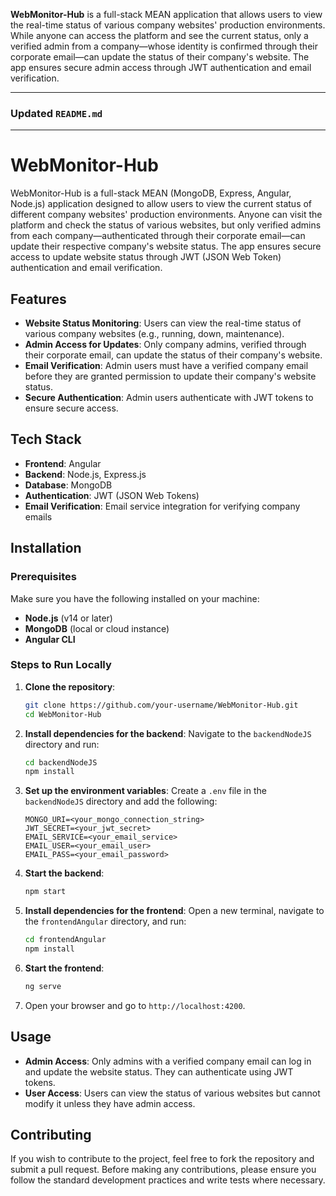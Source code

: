 **WebMonitor-Hub** is a full-stack MEAN application that allows users to view the real-time status of various company websites' production environments. While anyone can access the platform and see the current status, only a verified admin from a company—whose identity is confirmed through their corporate email—can update the status of their company's website. The app ensures secure admin access through JWT authentication and email verification.

---

### Updated `README.md`

---

# WebMonitor-Hub

WebMonitor-Hub is a full-stack MEAN (MongoDB, Express, Angular, Node.js) application designed to allow users to view the current status of different company websites' production environments. Anyone can visit the platform and check the status of various websites, but only verified admins from each company—authenticated through their corporate email—can update their respective company's website status. The app ensures secure access to update website status through JWT (JSON Web Token) authentication and email verification.

## Features

- **Website Status Monitoring**: Users can view the real-time status of various company websites (e.g., running, down, maintenance).
- **Admin Access for Updates**: Only company admins, verified through their corporate email, can update the status of their company's website.
- **Email Verification**: Admin users must have a verified company email before they are granted permission to update their company's website status.
- **Secure Authentication**: Admin users authenticate with JWT tokens to ensure secure access.

## Tech Stack

- **Frontend**: Angular
- **Backend**: Node.js, Express.js
- **Database**: MongoDB
- **Authentication**: JWT (JSON Web Tokens)
- **Email Verification**: Email service integration for verifying company emails

## Installation

### Prerequisites

Make sure you have the following installed on your machine:

- **Node.js** (v14 or later)
- **MongoDB** (local or cloud instance)
- **Angular CLI**

### Steps to Run Locally

1. **Clone the repository**:
    ```bash
    git clone https://github.com/your-username/WebMonitor-Hub.git
    cd WebMonitor-Hub
    ```

2. **Install dependencies for the backend**:
    Navigate to the `backendNodeJS` directory and run:
    ```bash
    cd backendNodeJS
    npm install
    ```

3. **Set up the environment variables**:
    Create a `.env` file in the `backendNodeJS` directory and add the following:
    ```
    MONGO_URI=<your_mongo_connection_string>
    JWT_SECRET=<your_jwt_secret>
    EMAIL_SERVICE=<your_email_service>
    EMAIL_USER=<your_email_user>
    EMAIL_PASS=<your_email_password>
    ```

4. **Start the backend**:
    ```bash
    npm start
    ```

5. **Install dependencies for the frontend**:
    Open a new terminal, navigate to the `frontendAngular` directory, and run:
    ```bash
    cd frontendAngular
    npm install
    ```

6. **Start the frontend**:
    ```bash
    ng serve
    ```

7. Open your browser and go to `http://localhost:4200`.

## Usage

- **Admin Access**: Only admins with a verified company email can log in and update the website status. They can authenticate using JWT tokens.
- **User Access**: Users can view the status of various websites but cannot modify it unless they have admin access.

## Contributing

If you wish to contribute to the project, feel free to fork the repository and submit a pull request. Before making any contributions, please ensure you follow the standard development practices and write tests where necessary.

